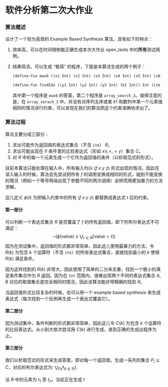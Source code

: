 # 软件分析第二次大作业

### 算法概述

设计了一个较为高效的 Example Based Synthesis 算法，具有如下的特点：

1. 效率高，可以在时间限制能正确生成本次大作业 open_tests 中的**所有**测试用例。

2. 结果简洁，可以生成 “极简” 的程序，下面是本算法生成的两个例子：

   ```scheme
   (define-fun max6 ((x1 Int) (x2 Int) (x3 Int) (x4 Int) (x5 Int) (x6 Int)) Int (ite (and (and (and (and (<= x2 x1) (<= x3 x1)) (<= x4 x1)) (<= x5 x1)) (<= x6 x1)) x1 (ite (and (and (and (<= x3 x2) (<= x4 x2)) (<= x5 x2)) (<= x6 x2)) x2 (ite (and (and (<= x4 x3) (<= x5 x3)) (<= x6 x3)) x3 (ite (and (<= x5 x4) (<= x6 x4)) x4 (ite (<= x6 x5) x5 x6))))))
   ```

   ```scheme
   (define-fun findIdx ((y1 Int) (y2 Int) (y3 Int) (k1 Int)) Int (ite (or (or (or (or (<= y2 y1) (<= y3 y2)) (<= k1 y1)) (= y3 k1)) (= y2 k1)) 0 (ite (<= k1 y2) 1 (ite (<= k1 y3) 2 3))))
   ```

   其中第一个程序是 `max6` 的答案，第二个程序是 `array_search_3`。值得注意的是，在 `array_serach_3` 中，并没有对序列无序或者 $k1$ 和数列中某一个元素值相同的情况进行约束，可以发现在我们的算法把这个约束准确地求出了。


### 算法过程

算法主要分成三部分：

1. 求出可能作为返回值的表达式集合（不含 `ite`） $R$。
2. 求出可能出现在 if 条件里的比较表达式（形如 $x \leq, <, = y$）集合 $C$。
3. 对 $R$ 中的每一个元素生成一个它作为返回值的条件（以析取范式的形式）。

目前本算法只能处理在输入中，所有输入均以 $(f\ x\ y\ z)$ 形式出现的情况。因此在读入输入的时候，算法会先尝试把所有 $f$ 的调用变换成相同的形式，碰到不能变换的情况（例如一个等号两端出现了参数不同的两次调用）会转而用更加暴力的方法求解。

这儿定义 $\phi(t)$ 为把输入约束中的所有 $(f\ x\ y\ z)$ 都替换成表达式 $t$ 后的约束。

#### 第一部分

可以判断一个表达式集合 $R$ 是否覆盖了 $f$ 的所有返回值，即下列布尔表达式不可满足：
$$
\neg (\phi(\text{value}) \wedge \bigvee_{t \in R} [\text{value} = t])
$$
因为在测试集中，返回值的形式都非常简单，因此这儿使用最暴力的方法，令 $R(k)$ 为包含 $k$ 个运算符（不含 `ite`）的所有表达式集合，直接找到最小的 $k$ 使得 $R(k)$ 满足条件。

因为这样找到的 $R(k)$ 非常大，因此使用了简单的二分来去重，找到一个极小的满足条件集合作为 $R$ 返回。因为在 `Int` 范围内，很难出现两个不同的表达式集合 $A,B$ 对应的取值集合是完全相同的情况，因此该算法能非常精确的找到 $R$。

当返回值形式比较复杂的时候，也可以用一个 example based synthesis 来生成表达式（每次找到一个反例再生成一个表达式覆盖它）。

#### 第二部分

因为测试集中，条件判断的形式都非常简单，因此这儿令 $C(k)$ 为包含 $k$ 个运算符的比较表达式。从小到大依次尝试用 $C(k)$ 进行生成，直到正确的生成出程序为止。

#### 第三部分

我们以析取范式的形式来生成答案，即对每一个返回值，生成一系列的集合 $P_i \subseteq C$，对应的布尔表达式为: $\bigvee_{P_i} \bigwedge_{t \in P_i} t$.

设 $R$ 中的元素为 $t_1$ 至 $t_n$，当前正在生成 $t$

